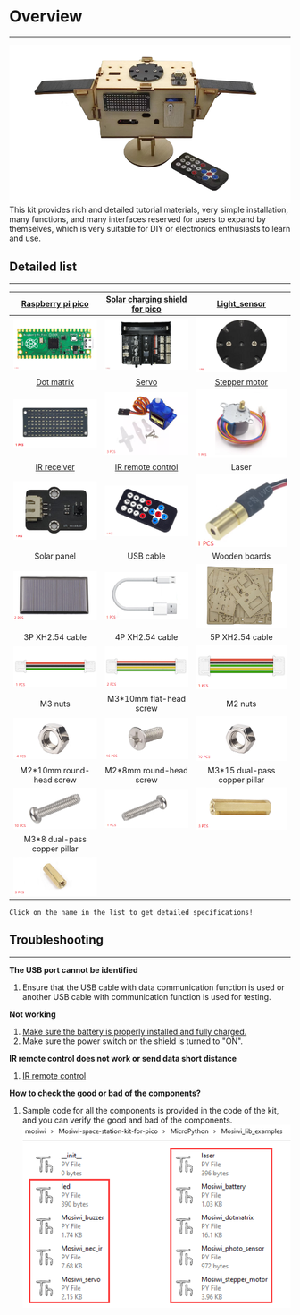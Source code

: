 # Overview    
----------
![Img](./_static/overview/25img.png)    
This kit provides rich and detailed tutorial materials, very simple installation, many functions, and many interfaces reserved for users to expand by themselves, which is very suitable for DIY or electronics enthusiasts to learn and use.     

## Detailed list                
----------------
| [Raspberry pi pico](https://docs.mosiwi.com/en/latest/raspberry/R1D0001_raspberry_pico/R1D0001_raspberry_pico.html) | [Solar charging shield for pico](https://docs.mosiwi.com/en/latest/raspberry/R1E0000_solar_charging_shield_for_pico/R1E0000_solar_charging_shield_for_pico.html)  | [Light_sensor](https://docs.mosiwi.com/en/latest/common/C1S0000_light_sensor/C1S0000_light_sensor.html) |     
| :--: | :--: | :--: |
| ![Img](./_static/overview/20img.png) | ![Img](./_static/overview/21img.jpg) | ![Img](./_static/overview/23img.png) |  
| [Dot matrix](https://docs.mosiwi.com/en/latest/common/C1M0000_8x16dot_matrix/C1M0000_8x16dot_matrix.html) | [Servo](https://docs.mosiwi.com/en/latest/outsourcing/sg90_servo/sg90_servo.html) | [Stepper motor](https://docs.mosiwi.com/en/latest/outsourcing/28byj-48/28byj-48.html) |  
| ![Img](./_static/overview/22img.png) | ![Img](./_static/overview/19img.png) | ![Img](./_static/overview/18img.png) |  
| [IR receiver](https://docs.mosiwi.com/en/latest/common/C1S0001_ir_receiver/C1S0001_ir_receiver.html) | [IR remote control](https://docs.mosiwi.com/en/latest/outsourcing/nec_ir_remote_control/nec_ir_remote_control.html) | Laser |              
| ![Img](./_static/overview/24img.png) | ![Img](./_static/overview/15img.png) | ![Img](./_static/overview/5img.png) |    
| Solar panel | USB cable | Wooden boards |  
| ![Img](./_static/overview/3img.png) | ![Img](./_static/overview/6img.png) | ![Img](./_static/overview/26img.png) |  
| 3P XH2.54 cable | 4P XH2.54 cable | 5P XH2.54 cable |      
| ![Img](./_static/overview/7img.png) | ![Img](./_static/overview/8img.png) | ![Img](./_static/overview/9img.png) |     
| M3 nuts | M3\*10mm flat-head screw | M2 nuts |     
| ![Img](./_static/overview/10img.png) | ![Img](./_static/overview/11img.png) | ![Img](./_static/overview/13img.png) |    
| M2\*10mm round-head screw | M2\*8mm round-head screw | M3\*15 dual-pass copper pillar |    
| ![Img](./_static/overview/12img.png) | ![Img](./_static/overview/14img.png) | ![Img](./_static/overview/16img.png) |      
| M3\*8 dual-pass copper pillar |  |  |   
| ![Img](./_static/overview/17img.png) |  |  |   

```{tip}
Click on the name in the list to get detailed specifications!   
```

## Troubleshooting            
------------------
**The USB port cannot be identified**    
1. Ensure that the USB cable with data communication function is used or another USB cable with communication function is used for testing.    

**Not working**   
1. [Make sure the battery is properly installed and fully charged.](https://docs.mosiwi.com/en/latest/raspberry/R1E0000_solar_charging_shield_for_pico/R1E0000_solar_charging_shield_for_pico.html)   
2. Make sure the power switch on the shield is turned to "ON".       

**IR remote control does not work or send data short distance**    
1. [IR remote control](https://docs.mosiwi.com/en/latest/outsourcing/nec_ir_remote_control/nec_ir_remote_control.html#notes)

**How to check the good or bad of the components?**   
1. Sample code for all the components is provided in the code of the kit, and you can verify the good and bad of the components.     
![Img](./_static/overview/1img.png)

